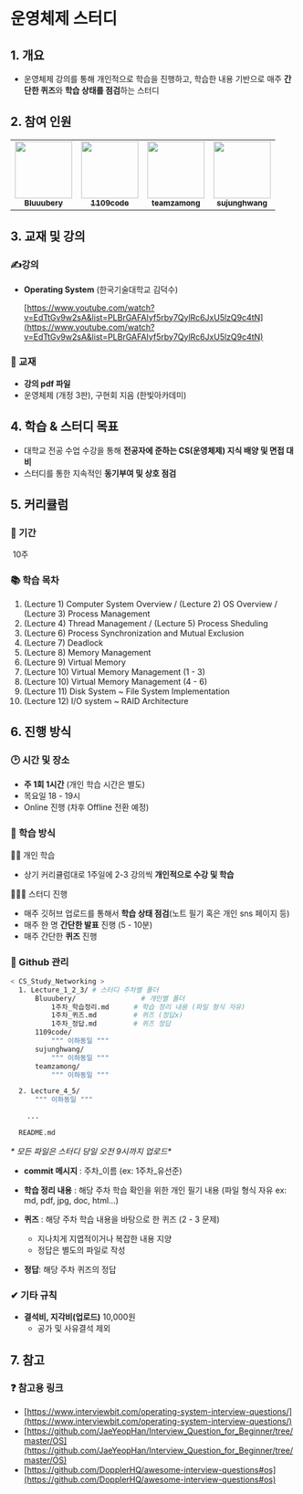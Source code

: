 # 운영체제 스터디

## 1. 개요

- 운영체제 강의를 통해 개인적으로 학습을 진행하고, 학습한 내용 기반으로 매주 **간단한 퀴즈**와 **학습 상태를 점검**하는 스터디

## 2. 참여 인원

<table>
  <tr>
    <td align="center"><a href="https://github.com/Bluuubery"><img src="https://avatars.githubusercontent.com/u/109324637?v=4?s=100" width="100px;" alt=""/><br /><sub><b>Bluuubery</b></sub></a><br /></td>
    <td align="center"><a href="https://github.com/1109code"><img src="https://avatars.githubusercontent.com/u/109256753?v=4?s=100" width="100px;" alt=""/><br /><sub><b>1109code</b></sub></a><br /></td>
    <td align="center"><a href="https://github.com/teamzamong"><img src="https://avatars.githubusercontent.com/u/77232235?v=4?s=100" width="100px;" alt=""/><br /><sub><b>teamzamong</b></sub></a><br /></td>      
    <td align="center"><a href="https://github.com/sujunghwang"><img src="https://avatars.githubusercontent.com/u/64738942?v=4?s=100" width="100px;" alt=""/><br /><sub><b>sujunghwang</b></sub></a><br /></td>      
  </tr>
</table>

## 3. 교재 및 강의

### ✍강의

- **Operating System** (한국기술대학교 김덕수)
  
    [https://www.youtube.com/watch?v=EdTtGv9w2sA&list=PLBrGAFAIyf5rby7QylRc6JxU5lzQ9c4tN](https://www.youtube.com/watch?v=EdTtGv9w2sA&list=PLBrGAFAIyf5rby7QylRc6JxU5lzQ9c4tN)
    

### 📖 교재

- **강의 pdf 파일**
- 운영체제 (개정 3판), 구현회 지음 (한빛아카데미)

## 4. 학습 & 스터디 목표

- 대학교 전공 수업 수강을 통해 **전공자에 준하는 CS(운영체제) 지식 배양 및 면접 대비**
- 스터디를 통한 지속적인 **동기부여 및 상호 점검**

## 5. 커리큘럼

### 📅 기간

​	10주

### 📚 학습 목차

1. (Lecture 1) Computer System Overview / (Lecture 2) OS Overview / (Lecture 3) Process Management
2. (Lecture 4) Thread Management / (Lecture 5) Process Sheduling
3. (Lecture 6) Process Synchronization and Mutual Exclusion 
4. (Lecture 7) Deadlock 
5. (Lecture 8) Memory Management 
6. (Lecture 9) Virtual Memory
7. (Lecture 10) Virtual Memory Management (1 - 3)
8. (Lecture 10) Virtual Memory Management (4 - 6) 
9. (Lecture 11) Disk System ~ File System Implementation 
10. (Lecture 12) I/O system ~ RAID Architecture 


## 6. 진행 방식

### 🕑  시간 및 장소

- **주 1회 1시간** (개인 학습 시간은 별도)
- 목요일 18 - 19시
- Online 진행 (차후 Offline 전환 예정)

### 📖 학습 방식

🙍‍♂️ 개인 학습
- 상기 커리큘럼대로 1주일에 2-3 강의씩 **개인적으로 수강 및 학습**

👩‍👧‍👦 스터디 진행
- 매주 깃허브 업로드를 통해서 **학습 상태 점검**(노트 필기 혹은 개인 sns 페이지 등)
- 매주 한 명 **간단한 발표** 진행 (5 - 10분)
- 매주 간단한 **퀴즈** 진행

### 💾 Github 관리 

```bash
< CS_Study_Networking >
  1. Lecture_1_2_3/ # 스터디 주차별 폴더
	  Bluuubery/				# 개인별 폴더
		  1주차_학습정리.md 	   # 학습 정리 내용 (파일 형식 자유)
		  1주차_퀴즈.md		    # 퀴즈 (정답x)
		  1주차_정답.md		    # 퀴즈 정답
	  1109code/
    	  """ 이하동일 """
	  sujunghwang/
    	  """ 이하동일 """
	  teamzamong/
    	  """ 이하동일 """

  2. Lecture_4_5/
      """ 이하동일 """

    ...

  README.md
```

**\** 모든 파일은 스터디 당일 오전 9시까지 업로드\**
- **commit 메시지** : 주차_이름 (ex: 1주차_유선준)
- **학습 정리 내용** : 해당 주차 학습 확인을 위한 개인 필기 내용 (파일 형식 자유 ex: md, pdf, jpg, doc, html...)
- **퀴즈** : 해당 주차 학습 내용을 바탕으로 한 퀴즈 (2 - 3 문제)
  - 지나치게 지엽적이거나 복잡한 내용 지양
  - 정답은 별도의 파일로 작성

- **정답**: 해당 주차 퀴즈의 정답

### ✔ 기타 규칙

- **결석비, 지각비(업로드)** 10,000원
    - 공가 및 사유결석 제외

## 7. 참고

### ❓ 참고용 링크

- [https://www.interviewbit.com/operating-system-interview-questions/](https://www.interviewbit.com/operating-system-interview-questions/)
- [https://github.com/JaeYeopHan/Interview_Question_for_Beginner/tree/master/OS](https://github.com/JaeYeopHan/Interview_Question_for_Beginner/tree/master/OS)
- [https://github.com/DopplerHQ/awesome-interview-questions#os](https://github.com/DopplerHQ/awesome-interview-questions#os)
